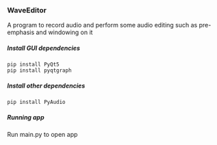 ### WaveEditor

A program to record audio and perform some audio editing such as pre-emphasis and windowing on it

##### Install GUI dependencies
``` terminal
pip install PyQt5
pip install pyqtgraph
```

##### Install other dependencies
``` terminal
pip install PyAudio
```

##### Running app
Run main.py to open app

